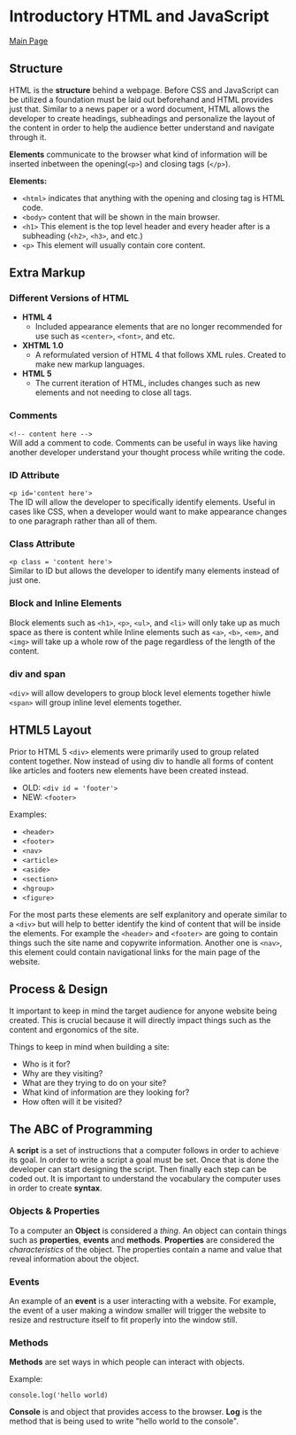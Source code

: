 # Introductory HTML and JavaScript 

[Main Page](https://jrdelmu.github.io/reading-notes/)

## Structure

HTML is the **structure** behind a webpage. Before CSS and JavaScript can be utilized a foundation must be laid out beforehand and HTML provides just that. Similar to a news paper or a word document, HTML allows the developer to create headings, subheadings and personalize the layout of the content in order to help the audience better understand and navigate through it.

**Elements** communicate to the browser what kind of information will be inserted inbetween the opening(`<p>`) and closing tags (`</p>`). 

**Elements:**
- `<html>` indicates that anything with the opening and closing tag is HTML code.
- `<body>` content that will be shown in the main browser.
- `<h1>` This element is the top level header and every header after is a subheading (`<h2>`, `<h3>`, and etc.)
- `<p>` This element will usually contain core content.

## Extra Markup

### Different Versions of HTML

- **HTML 4**
    - Included appearance elements that are no longer recommended for use such as `<center>`, `<font>`, and etc.
- **XHTML 1.0**
    - A reformulated version of HTML 4 that follows XML rules. Created to make new markup languages.
- **HTML 5**
    - The current iteration of HTML, includes changes such as new elements and not needing to close all tags.

### Comments
`<!-- content here -->`  
Will add a comment to code. Comments can be useful in ways like having another developer understand your thought process while writing the code.

### ID Attribute

`<p id='content here'>`  
The ID will allow the developer to specifically identify elements. Useful in cases like CSS, when a developer would want to make appearance changes to one paragraph rather than all of them.

### Class Attribute
`<p class = 'content here'>`  
Similar to ID but allows the developer to identify many elements instead of just one.

### Block and Inline Elements

Block elements such as `<h1>`, `<p>`, `<ul>`, and `<li>` will only take up as much space as there is content while Inline elements such as `<a>`, `<b>`, `<em>`, and `<img>` will take up a whole row of the page regardless of the length of the content. 

### div and span  

`<div>` will allow developers to group block level elements together hiwle `<span>` will group inline level elements together.

## HTML5 Layout

Prior to HTML 5 `<div>` elements were primarily used to group related content together. Now instead of using div to handle all forms of content like articles and footers new elements have been created instead.

- OLD: `<div id = 'footer'>`
- NEW: `<footer>`

Examples: 

- `<header>`
- `<footer>`
- `<nav>`
- `<article>`
- `<aside>`
- `<section>`
- `<hgroup>`
- `<figure>`

For the most parts these elements are self explanitory and operate similar to a `<div>` but will help to better identify the kind of content that will be inside the elements. For example the `<header>` and `<footer>` are going to contain things such the site name and copywrite information. Another one is `<nav>`, this element could contain navigational links for the main page of the website.

## Process & Design

It important to keep in mind the target audience for anyone website being created. This is crucial because it will directly impact things such as the content and ergonomics of the site. 

Things to keep in mind when building a site:

- Who is it for?
- Why are they visiting?
- What are they trying to do on your site?
- What kind of information are they looking for?
- How often will it be visited?

## The ABC of Programming

A **script** is a set of instructions that a computer follows in order to achieve its goal. In order to write a script a goal must be set. Once that is done the developer can start designing the script. Then finally each step can be coded out. It is important to understand the vocabulary the computer uses in order to create **syntax**. 

### Objects & Properties 

To a computer an **Object** is considered a *thing*. An object can contain things such as **properties**, **events** and **methods**. **Properties** are considered the *characteristics* of the object. The properties contain a name and value that reveal information about the object.

### Events  

An example of an **event** is a user interacting with a website. For example, the event of a user making a window smaller will trigger the website to resize and restructure itself to fit properly into the window still.

### Methods

**Methods** are set ways in which people can interact with objects.

Example:

`console.log('hello world)`

**Console** is and object that provides access to the browser. **Log** is the method that is being used to write "hello world to the console".